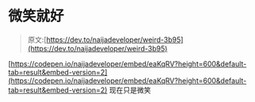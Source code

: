 # 微笑就好

> 原文:[https://dev.to/naijadeveloper/weird-3b95](https://dev.to/naijadeveloper/weird-3b95)

[https://codepen.io/naijadeveloper/embed/eaKqRV?height=600&default-tab=result&embed-version=2](https://codepen.io/naijadeveloper/embed/eaKqRV?height=600&default-tab=result&embed-version=2)
现在只是微笑